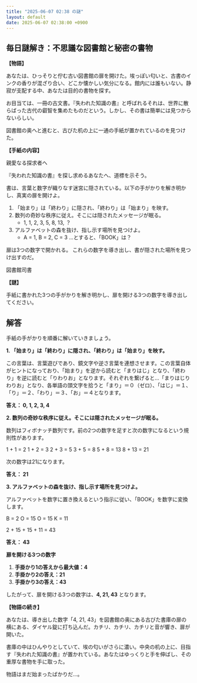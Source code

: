 ```yaml
---
title: "2025-06-07 02:38 の謎"
layout: default
date: 2025-06-07 02:38:00 +0900
---
```

## 毎日謎解き：不思議な図書館と秘密の書物

**【物語】**

あなたは、ひっそりと佇む古い図書館の扉を開けた。埃っぽい匂いと、古書のインクの香りが混ざり合い、どこか懐かしい気分になる。館内には誰もいない。静寂が支配する中、あなたは目的の書物を探す。

お目当ては、一冊の古文書。『失われた知識の書』と呼ばれるそれは、世界に散らばった古代の叡智を集めたものだという。しかし、その書は簡単には見つからないらしい。

図書館の奥へと進むと、古びた机の上に一通の手紙が置かれているのを見つけた。

**【手紙の内容】**

親愛なる探求者へ

『失われた知識の書』を探し求めるあなたへ、道標を示そう。

書は、言葉と数字が織りなす迷宮に隠されている。以下の手がかりを解き明かし、真実の扉を開けよ。

1.  「始まり」は「終わり」に隠され、「終わり」は「始まり」を映す。
2.  数列の奇妙な秩序に従え。そこには隠されたメッセージが眠る。
    *   1, 1, 2, 3, 5, 8, 13, ？
3.  アルファベットの森を抜け、指し示す場所を見つけよ。
    *   A = 1, B = 2, C = 3 …とすると、「BOOK」は？

扉は3つの数字で開かれる。
これらの数字を導き出し、書が隠された場所を見つけ出すのだ。

図書館司書

**【謎】**

手紙に書かれた3つの手がかりを解き明かし、扉を開ける3つの数字を導き出してください。

## 解答

手紙の手がかりを順番に解いていきましょう。

**1. 「始まり」は「終わり」に隠され、「終わり」は「始まり」を映す。**

この言葉は、言葉遊びであり、鏡文字や逆さ言葉を連想させます。この言葉自体がヒントになっており、「始まり」を逆から読むと「まりはじ」となり、「終わり」を逆に読むと「りわりお」となります。それぞれを繋げると…「まりはじりわりお」となり、各単語の頭文字を拾うと「まり」＝０（ゼロ）、「はじ」＝１、「り」＝２、「わり」＝３、「お」＝４となります。

**答え： 0, 1, 2, 3, 4**

**2. 数列の奇妙な秩序に従え。そこには隠されたメッセージが眠る。**

数列はフィボナッチ数列です。前の2つの数字を足すと次の数字になるという規則性があります。

1 + 1 = 2
1 + 2 = 3
2 + 3 = 5
3 + 5 = 8
5 + 8 = 13
8 + 13 = 21

次の数字は21になります。

**答え： 21**

**3. アルファベットの森を抜け、指し示す場所を見つけよ。**

アルファベットを数字に置き換えるという指示に従い、「BOOK」を数字に変換します。

B = 2
O = 15
O = 15
K = 11

2 + 15 + 15 + 11 = 43

**答え： 43**

**扉を開ける3つの数字**

1.  **手掛かり1の答えから最大値：4**
2.  **手掛かり2の答え：21**
3.  **手掛かり3の答え：43**

したがって、扉を開ける3つの数字は、**4, 21, 43** となります。

**【物語の続き】**

あなたは、導き出した数字「4, 21, 43」を図書館の奥にある古びた書庫の扉の横にある、ダイヤル錠に打ち込んだ。カチリ、カチリ、カチリと音が響き、扉が開いた。

書庫の中はひんやりとしていて、埃の匂いがさらに濃い。中央の机の上に、目指す『失われた知識の書』が置かれている。あなたはゆっくりと手を伸ばし、その重厚な書物を手に取った。

物語はまだ始まったばかりだ…。
